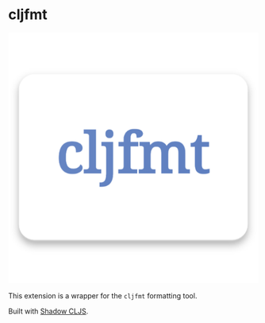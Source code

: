 # cljfmt

![cljfmt](images/web.png)

This extension is a wrapper for the `cljfmt` formatting tool.

Built with [Shadow CLJS](http://shadow-cljs.org/).